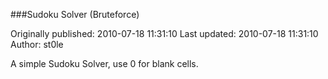 ###Sudoku Solver (Bruteforce)

Originally published: 2010-07-18 11:31:10
Last updated: 2010-07-18 11:31:10
Author: st0le 

A simple Sudoku Solver, use 0 for blank cells.